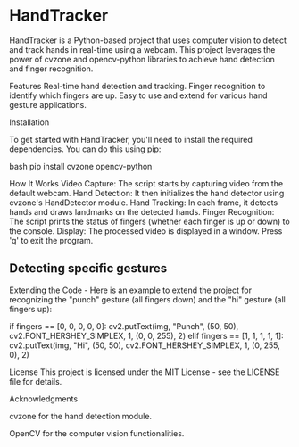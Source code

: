 # HandTracker

HandTracker is a Python-based project that uses computer vision to detect and track hands in real-time using a webcam. This project leverages the power of cvzone and opencv-python libraries to achieve hand detection and finger recognition.

Features
Real-time hand detection and tracking.
Finger recognition to identify which fingers are up.
Easy to use and extend for various hand gesture applications.

Installation

To get started with HandTracker, you'll need to install the required dependencies. You can do this using pip:

bash
pip install cvzone opencv-python

How It Works
Video Capture: The script starts by capturing video from the default webcam.
Hand Detection: It then initializes the hand detector using cvzone's HandDetector module.
Hand Tracking: In each frame, it detects hands and draws landmarks on the detected hands.
Finger Recognition: The script prints the status of fingers (whether each finger is up or down) to the console.
Display: The processed video is displayed in a window. Press 'q' to exit the program.

## Detecting specific gestures
Extending the Code - 
Here is an example to extend the project for recognizing the "punch" gesture (all fingers down) and the "hi" gesture (all fingers up):

if fingers == [0, 0, 0, 0, 0]:
    cv2.putText(img, "Punch", (50, 50), cv2.FONT_HERSHEY_SIMPLEX, 1, (0, 0, 255), 2)
elif fingers == [1, 1, 1, 1, 1]:
    cv2.putText(img, "Hi", (50, 50), cv2.FONT_HERSHEY_SIMPLEX, 1, (0, 255, 0), 2)


License
This project is licensed under the MIT License - see the LICENSE file for details.



Acknowledgments

cvzone for the hand detection module.

OpenCV for the computer vision functionalities.
